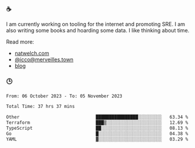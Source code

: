 ### ☕

I am currently working on tooling for the internet and promoting SRE. I am also writing some books and hoarding some data. I like thinking about time. 

Read more:

 - [natwelch.com](https://natwelch.com)
 - [@icco@merveilles.town](https://merveilles.town/@icco)
 - [blog](https://writing.natwelch.com)

### 🕒

<!--START_SECTION:waka-->

```txt
From: 06 October 2023 - To: 05 November 2023

Total Time: 37 hrs 37 mins

Other                             ████████████████░░░░░░░░░   63.34 %
Terraform                         ███▒░░░░░░░░░░░░░░░░░░░░░   12.69 %
TypeScript                        ██░░░░░░░░░░░░░░░░░░░░░░░   08.13 %
Go                                █░░░░░░░░░░░░░░░░░░░░░░░░   04.38 %
YAML                              ▓░░░░░░░░░░░░░░░░░░░░░░░░   03.29 %
```

<!--END_SECTION:waka-->
